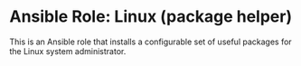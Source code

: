 # Ansible Role: Linux (package helper)

This is an Ansible role that installs a configurable set of useful packages for the Linux system administrator.
